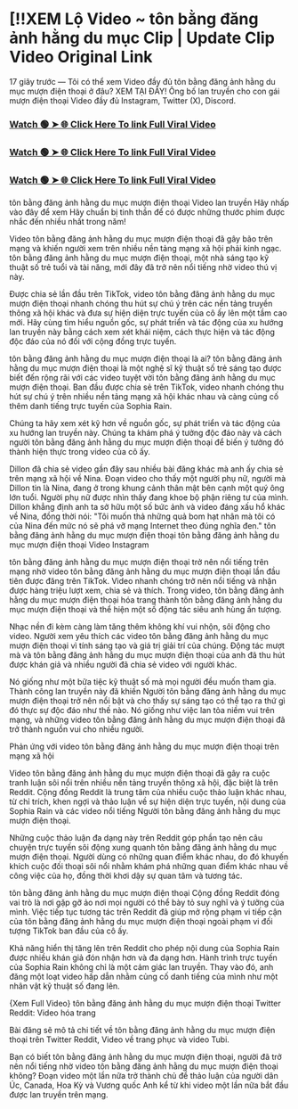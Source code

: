 # [!!XEM Lộ Video ~ tôn bằng đăng ảnh hằng du mục Clip | Update Clip Video Original Link 

17 giây trước — Tôi có thể xem Video đầy đủ tôn bằng đăng ảnh hằng du mục mượn điện thoại ở đâu? XEM TẠI ĐÂY! Ông bố lan truyền cho con gái mượn điện thoại Video đầy đủ Instagram, Twitter (X), Discord.

### [Watch 🟢 ➤ 🌐 Click Here To link Full Viral Video](https://nioki.today/viral-leaked-video-watch-free-online/)

### [Watch 🟢 ➤ 🌐 Click Here To link Full Viral Video](https://nioki.today/viral-leaked-video-watch-free-online/)

### [Watch 🟢 ➤ 🌐 Click Here To link Full Viral Video](https://nioki.today/viral-leaked-video-watch-free-online/)

tôn bằng đăng ảnh hằng du mục mượn điện thoại Video lan truyền Hãy nhấp vào đây để xem Hãy chuẩn bị tinh thần để có được những thước phim được nhắc đến nhiều nhất trong năm!

Video tôn bằng đăng ảnh hằng du mục mượn điện thoại đã gây bão trên mạng và khiến người xem trên nhiều nền tảng mạng xã hội phải kinh ngạc. tôn bằng đăng ảnh hằng du mục mượn điện thoại, một nhà sáng tạo kỹ thuật số trẻ tuổi và tài năng, mới đây đã trở nên nổi tiếng nhờ video thú vị này.

Được chia sẻ lần đầu trên TikTok, video tôn bằng đăng ảnh hằng du mục mượn điện thoại nhanh chóng thu hút sự chú ý trên các nền tảng truyền thông xã hội khác và đưa sự hiện diện trực tuyến của cô ấy lên một tầm cao mới. Hãy cùng tìm hiểu nguồn gốc, sự phát triển và tác động của xu hướng lan truyền này bằng cách xem xét khái niệm, cách thực hiện và tác động độc đáo của nó đối với cộng đồng trực tuyến.

tôn bằng đăng ảnh hằng du mục mượn điện thoại là ai? tôn bằng đăng ảnh hằng du mục mượn điện thoại là một nghệ sĩ kỹ thuật số trẻ sáng tạo được biết đến rộng rãi với các video tuyệt vời tôn bằng đăng ảnh hằng du mục mượn điện thoại. Ban đầu được chia sẻ trên TikTok, video nhanh chóng thu hút sự chú ý trên nhiều nền tảng mạng xã hội khác nhau và càng củng cố thêm danh tiếng trực tuyến của Sophia Rain.

Chúng ta hãy xem xét kỹ hơn về nguồn gốc, sự phát triển và tác động của xu hướng lan truyền này. Chúng ta khám phá ý tưởng độc đáo này và cách người tôn bằng đăng ảnh hằng du mục mượn điện thoại để biến ý tưởng đó thành hiện thực trong video của cô ấy.

Dillon đã chia sẻ video gần đây sau nhiều bài đăng khác mà anh ấy chia sẻ trên mạng xã hội về Nina. Đoạn video cho thấy một người phụ nữ, người mà Dillon tin là Nina, đang ở trong khung cảnh thân mật bên cạnh một quý ông lớn tuổi. Người phụ nữ được nhìn thấy đang khoe bộ phận riêng tư của mình. Dillon khẳng định anh ta sở hữu một số bức ảnh và video đáng xấu hổ khác về Nina, đồng thời nói: "Tôi muốn thả những quả bom hạt nhân mà tôi có của Nina đến mức nó sẽ phá vỡ mạng Internet theo đúng nghĩa đen."
tôn bằng đăng ảnh hằng du mục mượn điện thoại tôn bằng đăng ảnh hằng du mục mượn điện thoại Video Instagram

tôn bằng đăng ảnh hằng du mục mượn điện thoại trở nên nổi tiếng trên mạng nhờ video tôn bằng đăng ảnh hằng du mục mượn điện thoại lần đầu tiên được đăng trên TikTok. Video nhanh chóng trở nên nổi tiếng và nhận được hàng triệu lượt xem, chia sẻ và thích. Trong video, tôn bằng đăng ảnh hằng du mục mượn điện thoại hóa trang thành tôn bằng đăng ảnh hằng du mục mượn điện thoại và thể hiện một số động tác siêu anh hùng ấn tượng.

Nhạc nền đi kèm càng làm tăng thêm không khí vui nhộn, sôi động cho video. Người xem yêu thích các video tôn bằng đăng ảnh hằng du mục mượn điện thoại vì tính sáng tạo và giá trị giải trí của chúng. Động tác mượt mà và tôn bằng đăng ảnh hằng du mục mượn điện thoại của anh đã thu hút được khán giả và nhiều người đã chia sẻ video với người khác.

Nó giống như một bữa tiệc kỹ thuật số mà mọi người đều muốn tham gia. Thành công lan truyền này đã khiến Người tôn bằng đăng ảnh hằng du mục mượn điện thoại trở nên nổi bật và cho thấy sự sáng tạo có thể tạo ra thứ gì đó thực sự độc đáo như thế nào. Nó giống như việc lan tỏa niềm vui trên mạng, và những video tôn bằng đăng ảnh hằng du mục mượn điện thoại đã trở thành nguồn vui cho nhiều người.

Phản ứng với video tôn bằng đăng ảnh hằng du mục mượn điện thoại trên mạng xã hội

Video tôn bằng đăng ảnh hằng du mục mượn điện thoại đã gây ra cuộc tranh luận sôi nổi trên nhiều nền tảng truyền thông xã hội, đặc biệt là trên Reddit. Cộng đồng Reddit là trung tâm của nhiều cuộc thảo luận khác nhau, từ chỉ trích, khen ngợi và thảo luận về sự hiện diện trực tuyến, nội dung của Sophia Rain và các video nổi tiếng Người tôn bằng đăng ảnh hằng du mục mượn điện thoại.

Những cuộc thảo luận đa dạng này trên Reddit góp phần tạo nên câu chuyện trực tuyến sôi động xung quanh tôn bằng đăng ảnh hằng du mục mượn điện thoại. Người dùng có những quan điểm khác nhau, do đó khuyến khích cuộc đối thoại sôi nổi nhằm khám phá những quan điểm khác nhau về công việc của họ, đồng thời khơi dậy sự quan tâm và tương tác.

tôn bằng đăng ảnh hằng du mục mượn điện thoại Cộng đồng Reddit đóng vai trò là nơi gặp gỡ ảo nơi mọi người có thể bày tỏ suy nghĩ và ý tưởng của mình. Việc tiếp tục tương tác trên Reddit đã giúp mở rộng phạm vi tiếp cận của tôn bằng đăng ảnh hằng du mục mượn điện thoại ngoài phạm vi đối tượng TikTok ban đầu của cô ấy.

Khả năng hiển thị tăng lên trên Reddit cho phép nội dung của Sophia Rain được nhiều khán giả đón nhận hơn và đa dạng hơn. Hành trình trực tuyến của Sophia Rain không chỉ là một cảm giác lan truyền. Thay vào đó, anh đăng một loạt video hấp dẫn nhằm củng cố danh tiếng của mình như một nhân vật kỹ thuật số đang lên.

{Xem Full Video} tôn bằng đăng ảnh hằng du mục mượn điện thoại Twitter Reddit: Video hóa trang

Bài đăng sẽ mô tả chi tiết về tôn bằng đăng ảnh hằng du mục mượn điện thoại trên Twitter Reddit, Video về trang phục và video Tubi.

Bạn có biết tôn bằng đăng ảnh hằng du mục mượn điện thoại, người đã trở nên nổi tiếng nhờ video tôn bằng đăng ảnh hằng du mục mượn điện thoại không? Đoạn video một lần nữa trở thành chủ đề thảo luận của người dân Úc, Canada, Hoa Kỳ và Vương quốc Anh kể từ khi video một lần nữa bắt đầu được lan truyền trên mạng.
